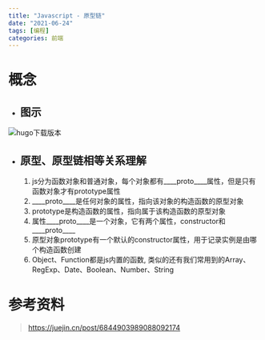 ```yaml
---
title: "Javascript - 原型链"
date: "2021-06-24"
tags: [编程]
categories: 前端
---
```


# 概念

- ## 图示

![hugo下载版本](/img/Javascript-原型链/原型链图示.png)

- ## 原型、原型链相等关系理解

  1. js分为函数对象和普通对象，每个对象都有____proto____属性，但是只有函数对象才有prototype属性
  2. ____proto____是任何对象的属性，指向该对象的构造函数的原型对象
  3. prototype是构造函数的属性，指向属于该构造函数的原型对象
  4. 属性____proto____是一个对象，它有两个属性，constructor和____proto____
  5. 原型对象prototype有一个默认的constructor属性，用于记录实例是由哪个构造函数创建
  6. Object、Function都是js内置的函数, 类似的还有我们常用到的Array、RegExp、Date、Boolean、Number、String

# 参考资料

> https://juejin.cn/post/6844903989088092174
